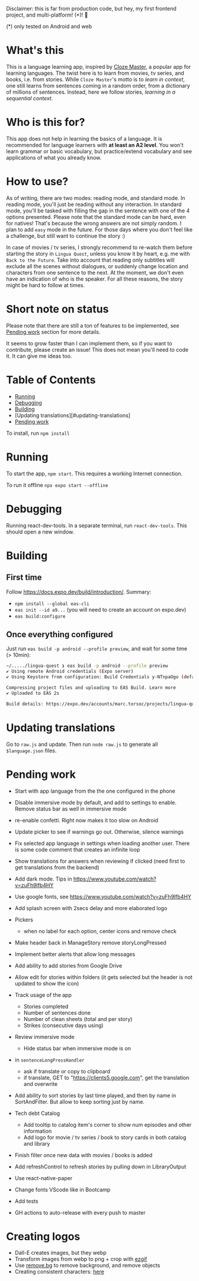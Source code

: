 Disclaimer: this is far from production code, but hey, my first frontend project, and multi-platform! (*)! 💪

(*) only tested on Android and web

# What's this

This is a language learning app, inspired by [Cloze Master](https://www.clozemaster.com/), a popular app for learning languages. The twist here is to learn from movies, tv series, and books, i.e. from stories. While `Cloze Master`'s motto is to *learn in context*, one still learns from sentences coming in a random order, from a dictionary of millions of sentences. Instead, here we follow stories, *learning in a sequential context*.

# Who is this for?

This app does not help in learning the basics of a language. It is recommended for language learners with **at least an A2 level**. You won't learn grammar or basic vocabulary, but practice/extend vocabulary and see applications of what you already know.

# How to use?

As of writing, there are two modes: reading mode, and standard mode. In reading mode, you'll just be reading without any interaction. In standard mode, you'll be tasked with filling the gap in the sentence with one of the 4 options presented. Please note that the standard mode can be hard, even for natives! That's because the wrong answers are not simply random. I plan to add `easy` mode in the future. For those days where you don't feel like a challenge, but still want to continue the story :)

In case of movies / tv series, I strongly recommend to re-watch them before starting the story in `Lingua Quest`, unless you know it by heart, e.g. me with `Back to the Future`. Take into account that reading only subtitles will exclude all the scenes without dialogues, or suddenly change location and characters from one sentence to the next. At the moment, we don't even have an indication of who is the speaker. For all these reasons, the story might be hard to follow at times. 

# Short note on status

Please note that there are still a ton of features to be implemented, see [Pending work](#pending-work) section for more details.

It seems to grow faster than I can implement them, so if you want to contribute, please create an issue! This does not mean you'll need to code it. It can give me ideas too.

# Table of Contents

- [Running](#running)
- [Debugging](#debugging)
- [Building](#building)
- [Updating translations][#updating-translations]
- [Pending work](#pending-work)

To install, run `npm install`

# Running

To start the app, `npm start`. This requires a working Internet connection.

To run it offline `npx expo start --offline`

# Debugging
Running react-dev-tools. In a separate terminal, run `react-dev-tools`. This should open a new window.

# Building

## First time

Follow https://docs.expo.dev/build/introduction/. Summary:

* `npm install --global eas-cli`
* `eas init --id a9...` (you will need to create an account on expo.dev)
* `eas build:configure`

## Once everything configured

Just run `eas build -p android --profile preview`, and wait for some time (> 10min):
```bash
~/...../lingua-quest ❯ eas build -p android --profile preview
✔ Using remote Android credentials (Expo server)
✔ Using Keystore from configuration: Build Credentials y-NTnpaOgo (default)

Compressing project files and uploading to EAS Build. Learn more
✔ Uploaded to EAS 2s

Build details: https://expo.dev/accounts/marc.torsoc/projects/lingua-quest/builds/cb2dfa67-5f3e-4b45-afd6-6afcbc8ecfc0
```

# Updating translations

Go to `raw.js` and update. Then run `node raw.js` to generate all `$language.json` files.

# Pending work

- Start with app language from the the one configured in the phone
- Disable immersive mode by default, and add to settings to enable. Remove status bar as well in immersive mode
- re-enable confetti. Right now makes it too slow on Android
- Update picker to see if warnings go out. Otherwise, silence warnings
- Fix selected app language in settings when loading another user. There
is some code comment that creates an infinite loop
- Show translations for answers when reviewing if clicked
(need first to get translations from the backend)
- Add dark mode. Tips in https://www.youtube.com/watch?v=zuFh9lfb4HY
- Use google fonts, see https://www.youtube.com/watch?v=zuFh9lfb4HY
- Add splash screen with 2secs delay and more elaborated logo
- Pickers
    - when no label for each option, center icons and remove check

- Make header back in ManageStory remove storyLongPressed
- Implement better alerts that allow long messages
- Add ability to add stories from Google Drive
- Allow edit for stories within folders (it gets selected but the header is not updated to show the icon)
- Track usage of the app
    - Stories completed
    - Number of sentences done
    - Number of clean sheets (total and per story)
    - Strikes (consecutive days using)

- Review immersive mode
    - Hide status bar when immersive mode is on
- in `sentenceLongPressHandler`
    - ask if translate or copy to clipboard
    - if translate, GET to "https://clients5.google.com", get the translation and overwrite
- Add ability to sort stories by last time played, and then by name in SortAndFilter. But allow to keep sorting just by name.

- Tech debt Catalog
    - Add tooltip to catalog item's corner to show num episodes and other information
    - Add logo for movie / tv series / book to story cards in both catalog and library
- Finish filter once new data with movies / books is added
- Add refreshControl to refresh stories by pulling down in LibraryOutput
- Use react-native-paper
- Change fonts VScode like in Bootcamp
- Add tests
- GH actions to auto-release with every push to master


# Creating logos

* Dall-E creates images, but they webp
* Transform images from webp to png + crop with [ezgif](https://ezgif.com/webp-to-png)
* Use [remove.bg](https://www.remove.bg/) to remove background, and remove objects
* Creating consistent characters: [here](https://www.youtube.com/watch?v=Sc2f2oTaR7U)